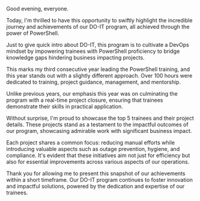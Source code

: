 Good evening, everyone.

Today, I'm thrilled to have this opportunity to swiftly highlight the incredible journey and achievements of our DO-IT program, all achieved through the power of PowerShell.

Just to give quick intro about DO-IT, this program is to cultivate a DevOps mindset by impowering trainees with PowerShell proficiency to bridge knowledge gaps hindering business impacting projects.

This marks my third consecutive year leading the PowerShell training, and this year stands out with a slightly different approach. Over 100 hours were dedicated to training, project guidance, management, and mentorship.

Unlike previous years, our emphasis this year was on culminating the program with a real-time project closure, ensuring that trainees demonstrate their skills in practical application.

Without surprise, I'm proud to showcase the top 5 trainees and their project details. These projects stand as a testament to the impactful outcomes of our program, showcasing admirable work with significant business impact.

Each project shares a common focus: reducing manual efforts while introducing valuable aspects such as outage prevention, hygiene, and compliance. It's evident that these initiatives aim not just for efficiency but also for essential improvements across various aspects of our operations.

Thank you for allowing me to present this snapshot of our achievements within a short timeframe. Our DO-IT program continues to foster innovation and impactful solutions, powered by the dedication and expertise of our trainees.
